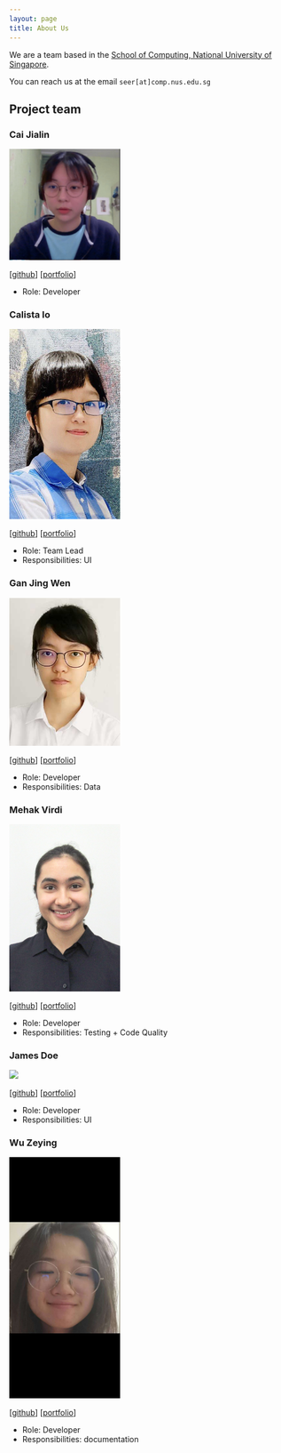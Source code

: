 ```yaml
---
layout: page
title: About Us
---
```


We are a team based in the [School of Computing, National University of Singapore](http://www.comp.nus.edu.sg).

You can reach us at the email `seer[at]comp.nus.edu.sg`

## Project team

### Cai Jialin

<img src="images/jialin7878.png" width="200px">

[[github](https://github.com/jialin7878)]
[[portfolio](team/jialin7878.md)]

* Role: Developer

### Calista Io

<img src="images/calistaio.png" width="200px">

[[github](http://github.com/calistaio)]
[[portfolio](team/calistaio.md)]

* Role: Team Lead
* Responsibilities: UI

### Gan Jing Wen

<img src="images/ganjingwen.png" width="200px">

[[github](http://github.com/gan-jw)] [[portfolio](team/ganjingwen.md)]

* Role: Developer
* Responsibilities: Data

### Mehak Virdi

<img src="images/mehak24k.png" width="200px">

[[github](http://github.com/mehak24k)]
[[portfolio](team/mehakvirdi.md)]

* Role: Developer
* Responsibilities: Testing + Code Quality

### James Doe

<img src="images/johndoe.png" width="200px">

[[github](http://github.com/johndoe)]
[[portfolio](team/johndoe.md)]

* Role: Developer
* Responsibilities: UI

### Wu Zeying
<img src="images/Wuzeying.png" width="200px">

[[github](http://github.com/zeying99)]
[[portfolio](team/wuzeying.md)]

* Role: Developer
* Responsibilities: documentation

